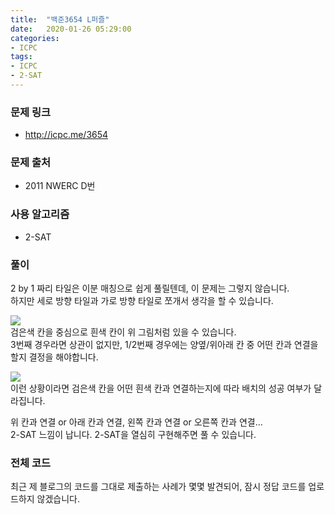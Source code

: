 ```yaml
---
title:  "백준3654 L퍼즐"
date:   2020-01-26 05:29:00
categories:
- ICPC
tags:
- ICPC
- 2-SAT
---
```


### 문제 링크
* http://icpc.me/3654

### 문제 출처
* 2011 NWERC D번

### 사용 알고리즘
* 2-SAT

### 풀이
2 by 1 짜리 타일은 이분 매칭으로 쉽게 풀릴텐데, 이 문제는 그렇지 않습니다.<br>
하지만 세로 방향 타일과 가로 방향 타일로 쪼개서 생각을 할 수 있습니다.

![](https://i.imgur.com/3bFjdFa.png)<br>
검은색 칸을 중심으로 흰색 칸이 위 그림처럼 있을 수 있습니다.<br>
3번째 경우라면 상관이 없지만, 1/2번째 경우에는 양옆/위아래 칸 중 어떤 칸과 연결을 할지 결정을 해야합니다.

![](https://i.imgur.com/AOWjcTE.png)<br>
이런 상황이라면 검은색 칸을 어떤 흰색 칸과 연결하는지에 따라 배치의 성공 여부가 달라집니다.

위 칸과 연결 or 아래 칸과 연결, 왼쪽 칸과 연결 or 오른쪽 칸과 연결...<br>
2-SAT 느낌이 납니다. 2-SAT을 열심히 구현해주면 풀 수 있습니다.

### 전체 코드
최근 제 블로그의 코드를 그대로 제출하는 사례가 몇몇 발견되어, 잠시 정답 코드를 업로드하지 않겠습니다.
